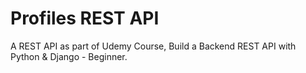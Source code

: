 # Profiles REST API
A REST API as part of Udemy Course, Build a Backend REST API with Python & 
Django - Beginner.
                      
